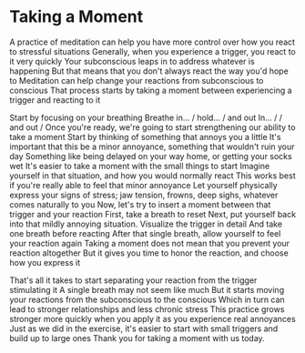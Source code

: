 # Taking a Moment
A practice of meditation can help you have more control over how you react to stressful situations
Generally, when you experience a trigger, you react to it very quickly
Your subconscious leaps in to address whatever is happening
But that means that you don't always react the way you'd hope to
Meditation can help change your reactions from subconscious to conscious
That process starts by taking a moment between experiencing a trigger and reacting to it

Start by focusing on your breathing
Breathe in... / hold... / and out
In... /  / and out
/ 
Once you're ready, we're going to start strengthening our ability to take a moment
Start by thinking of something that annoys you a little
It's important that this be a minor annoyance, something that wouldn't ruin your day
Something like being delayed on your way home, or getting your socks wet
It's easier to take a moment with the small things to start
Imagine yourself in that situation, and how you would normally react
This works best if you're really able to feel that minor annoyance 
Let yourself physically express your signs of stress; jaw tension, frowns, deep sighs, whatever comes naturally to you
Now, let's try to insert a moment between that trigger and your reaction
First, take a breath to reset
Next, put yourself back into that mildly annoying situation. Visualize the trigger in detail
And take one breath before reacting
After that single breath, allow yourself to feel your reaction again
Taking a moment does not mean that you prevent your reaction altogether
But it gives you time to honor the reaction, and choose how you express it

That's all it takes to start separating your reaction from the trigger stimulating it
A single breath may not seem like much
But it starts moving your reactions from the subconscious to the conscious
Which in turn can lead to stronger relationships and less chronic stress
This practice grows stronger more quickly when you apply it as you experience real annoyances
Just as we did in the exercise, it's easier to start with small triggers and build up to large ones
Thank you for taking a moment with us today.

[_meta:author]:- "Kip"
[_meta:tags]:- "mindfulness"